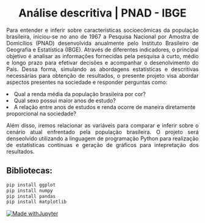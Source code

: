 <h1 align='center'> Análise descritiva | PNAD - IBGE </h1>

<p align='justify'>
Para entender e inferir sobre características socioecômicas da população brasileira, iniciou-se no ano de 1967 a Pesquisa Nacional por Amostra de Domicílios (PNAD) desenvolvida anualmente pelo Instituto Brasileiro de Geografia e Estatística (IBGE). Através de diferentes indicadores, o principal objetivo é analisar as informações fornecidas pela pesquisa à curto, médio e longo prazo para efetivar decisões e acompanhar o desenolvimento do País. Dessa forma, simulando as abordagens estatísticas e descritivas necessárias para obtenção de resultados, o presente projeto visa abordar aspectos presentes na sociedade e responder perguntas como:
</p>
<li> Qual a renda média da população brasileira por cor? </li>
<li> Qual sexo possui maior anos de estudo? </li>
<li> A relação entre anos de estudos e renda ocorre de maneira diretamente proporcional na sociedade? </li>

<p align='justify'> Além disso, iremos relacionar as variáveis para comparar e inferir sobre o cenário atual enfrentado pela população brasileira.
O projeto será denseolvido utilizando a linguagem de programação Python para realização de estatísticas contínuas e geração de gráficos para intepretação dos resultados.
</p>


<h2> Bibliotecas: </h2>

```bash
pip install ggplot
pip install numpy
pip install pandas
pip install matplotlib
```

[![Made withJupyter](https://img.shields.io/badge/Made%20with-Jupyter-orange?style=for-the-badge&logo=Jupyter)](https://jupyter.org/try)
